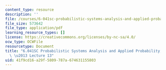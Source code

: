 ```yaml
---
content_type: resource
description: ''
file: /courses/6-041sc-probabilistic-systems-analysis-and-applied-probability-fall-2013/41f9cd16a29f5809787a674631155803_MIT6_041SCF13_lec13_300k.pdf
file_size: 573642
file_type: application/pdf
learning_resource_types: []
license: https://creativecommons.org/licenses/by-nc-sa/4.0/
ocw_type: OCWFile
resourcetype: Document
title: "6.041SC Probabilistic Systems Analysis and Applied Probability, Fall 2013Transcript\
  \ \u2013 Lecture 13"
uid: 41f9cd16-a29f-5809-787a-674631155803
---
```

